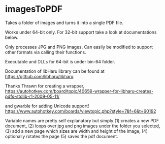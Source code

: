 # imagesToPDF
Takes a folder of images and turns it into a single PDF file.

Works under 64-bit only.
For 32-bit support take a look at documentations below.

Only processes JPG and PNG images.
Can easily be modified to support other formats via calling their functions. 

Executable and DLLs for 64-bit is under bin-64 folder.

Documentation of libHaru library can be found at https://github.com/libharu/libharu

Thanks Thrawn for creating a wrapper, <br />
https://autohotkey.com/board/topic/40659-wrapper-for-libharu-creates-pdfs-stdlib-r1-2009-05-11/

and gwarble for adding Unicode support! <br />
https://www.autohotkey.com/boards/viewtopic.php?style=7&f=6&t=60192

Variable names are pretty self explanatory but simply (1) creates a new PDF document, (2) loops over jpg and png images under the folder you selected, (3) add a new page which sizes are width and height of the image, (4) optionally rotates the page (5) saves the pdf document.
